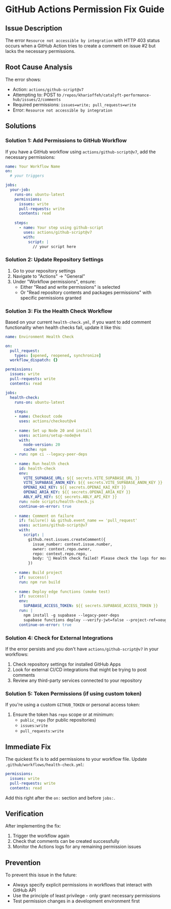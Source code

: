 # GitHub Actions Permission Fix Guide

## Issue Description
The error `Resource not accessible by integration` with HTTP 403 status occurs when a GitHub Action tries to create a comment on issue #2 but lacks the necessary permissions.

## Root Cause Analysis
The error shows:
- Action: `actions/github-script@v7`
- Attempting to: POST to `/repos/kharioffeh/catalyft-performance-hub/issues/2/comments`
- Required permissions: `issues=write; pull_requests=write`
- Error: `Resource not accessible by integration`

## Solutions

### Solution 1: Add Permissions to GitHub Workflow

If you have a GitHub workflow using `actions/github-script@v7`, add the necessary permissions:

```yaml
name: Your Workflow Name
on:
  # your triggers

jobs:
  your-job:
    runs-on: ubuntu-latest
    permissions:
      issues: write
      pull-requests: write
      contents: read
    
    steps:
      - name: Your step using github-script
        uses: actions/github-script@v7
        with:
          script: |
            // your script here
```

### Solution 2: Update Repository Settings

1. Go to your repository settings
2. Navigate to "Actions" → "General"
3. Under "Workflow permissions", ensure:
   - Either "Read and write permissions" is selected
   - Or "Read repository contents and packages permissions" with specific permissions granted

### Solution 3: Fix the Health Check Workflow

Based on your current `health-check.yml`, if you want to add comment functionality when health checks fail, update it like this:

```yaml
name: Environment Health Check

on:
  pull_request:
    types: [opened, reopened, synchronize]
  workflow_dispatch: {}

permissions:
  issues: write
  pull-requests: write
  contents: read

jobs:
  health-check:
    runs-on: ubuntu-latest
    
    steps:
    - name: Checkout code
      uses: actions/checkout@v4
      
    - name: Set up Node 20 and install
      uses: actions/setup-node@v4
      with:
        node-version: 20
        cache: npm
    - run: npm ci --legacy-peer-deps
      
    - name: Run health check
      id: health-check
      env:
        VITE_SUPABASE_URL: ${{ secrets.VITE_SUPABASE_URL }}
        VITE_SUPABASE_ANON_KEY: ${{ secrets.VITE_SUPABASE_ANON_KEY }}
        OPENAI_KAI_KEY: ${{ secrets.OPENAI_KAI_KEY }}
        OPENAI_ARIA_KEY: ${{ secrets.OPENAI_ARIA_KEY }}
        ABLY_API_KEY: ${{ secrets.ABLY_API_KEY }}
      run: node scripts/health-check.js
      continue-on-error: true
      
    - name: Comment on failure
      if: failure() && github.event_name == 'pull_request'
      uses: actions/github-script@v7
      with:
        script: |
          github.rest.issues.createComment({
            issue_number: context.issue.number,
            owner: context.repo.owner,
            repo: context.repo.repo,
            body: '🚨 Health check failed! Please check the logs for more details.'
          })
      
    - name: Build project
      if: success()
      run: npm run build
      
    - name: Deploy edge functions (smoke test)
      if: success()
      env:
        SUPABASE_ACCESS_TOKEN: ${{ secrets.SUPABASE_ACCESS_TOKEN }}
      run: |
        npm install -g supabase --legacy-peer-deps
        supabase functions deploy --verify-jwt=false --project-ref=xeugyryfvilanoiethum
      continue-on-error: true
```

### Solution 4: Check for External Integrations

If the error persists and you don't have `actions/github-script@v7` in your workflows:

1. Check repository settings for installed GitHub Apps
2. Look for external CI/CD integrations that might be trying to post comments
3. Review any third-party services connected to your repository

### Solution 5: Token Permissions (if using custom token)

If you're using a custom `GITHUB_TOKEN` or personal access token:

1. Ensure the token has `repo` scope or at minimum:
   - `public_repo` (for public repositories)
   - `issues:write`
   - `pull_requests:write`

## Immediate Fix

The quickest fix is to add permissions to your workflow file. Update `.github/workflows/health-check.yml`:

```yaml
permissions:
  issues: write
  pull-requests: write
  contents: read
```

Add this right after the `on:` section and before `jobs:`.

## Verification

After implementing the fix:
1. Trigger the workflow again
2. Check that comments can be created successfully
3. Monitor the Actions logs for any remaining permission issues

## Prevention

To prevent this issue in the future:
- Always specify explicit permissions in workflows that interact with GitHub API
- Use the principle of least privilege - only grant necessary permissions
- Test permission changes in a development environment first